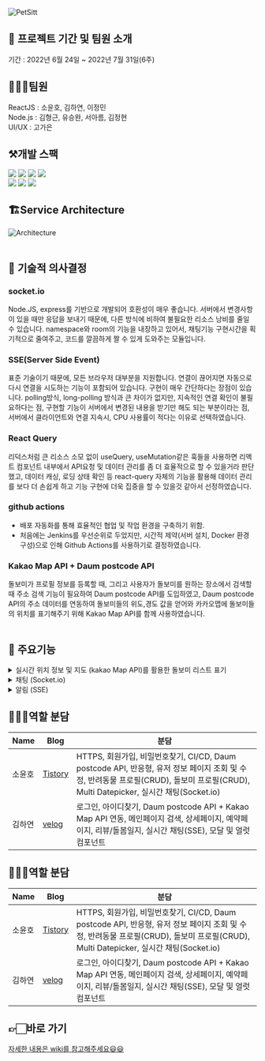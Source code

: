![PetSitt](https://user-images.githubusercontent.com/30254570/181733324-25c5ba55-b010-49d3-9627-65df39ac523f.png)

## 📌 프로젝트 기간 및 팀원 소개
기간 : 2022년 6월 24일 ~ 2022년 7월 31일(6주)

## 👨‍👧‍👧팀원
ReactJS : 소윤호, 김하연, 이정민\
Node.js : 김형근, 유승완, 서아름, 김정현\
UI/UX : 고가은

## ⚒️개발 스팩
![](https://img.shields.io/badge/HTML5-E34F26?style=for-the-badge&logo=HTML5&logoColor=white)
![](https://img.shields.io/badge/styledComponents-db7093?style=for-the-badge&logo=styled-components&logoColor=white)
![](https://img.shields.io/badge/REACT-0A395B?style=for-the-badge&logo=REACT&logoColor=white)
![](https://img.shields.io/badge/Javascript-F7DF1E?style=for-the-badge&logo=JavaScript&logoColor=black)\
![](https://img.shields.io/badge/AXIOS-671ddf?style=for-the-badge&logo=AXIOS&logoColor=black)
![](https://img.shields.io/badge/reactquery-ff4154?style=for-the-badge&logo=reactquery&logoColor=black)
![](https://img.shields.io/badge/Socket.io-000000?style=for-the-badge&logo=Socket.io&logoColor=white)

## 🏗Service Architecture
![Architecture](https://user-images.githubusercontent.com/30254570/182975305-d5c93633-af7c-48a4-9a38-f170f5afb4ef.png)
<br/>
<br/>
## 🔧 기술적 의사결정
### socket.io
Node.JS, express를 기반으로 개발되어 호환성이 매우 좋습니다. 서버에서 변경사항이 있을 때만 응답을 보내기 때문에, 다른 방식에 비하여 불필요한 리소스 낭비를 줄일 수 있습니다. namespace와 room의 기능을 내장하고 있어서, 채팅기능 구현시간을 획기적으로 줄여주고, 코드를 깔끔하게 짤 수 있게 도와주는 모듈입니다.
### SSE(Server Side Event)
표준 기술이기 때문에, 모든 브라우저 대부분을 지원합니다. 연결이 끊어지면 자동으로 다시 연결을 시도하는 기능이 포함되어 있습니다. 구현이 매우 간단하다는 장점이 있습니다.
polling방식, long-polling 방식과 큰 차이가 없지만, 지속적인 연결 확인이 불필요하다는 점, 구현할 기능이 서버에서 변경된 내용을 받기만 해도 되는 부분이라는 점,
서버에서 클라이언트와 연결 지속시, CPU 사용률이 적다는 이유로 선택하였습니다.
### React Query
리덕스처럼 큰 리소스 소모 없이 useQuery, useMutation같은 훅들을 사용하면 리액트 컴포넌트 내부에서 API요청 및 데이터 관리를 좀 더 효율적으로 할 수 있을거라 판단했고, 데이터 캐싱, 로딩 상태 확인 등 react-query 자체의 기능을 활용해 데이터 관리를 보다 더 손쉽게 하고 기능 구현에 더욱 집중을 할 수 있을것 같아서 선정하였습니다.
### github actions
- 배포 자동화를 통해 효율적인 협업 및 작업 환경을 구축하기 위함.
- 처음에는 Jenkins를 우선순위로 두었지만, 시간적 제약(서버 설치, Docker 환경 구성)으로 인해 Github Actions를 사용하기로 결정하였습니다.
### Kakao Map API + Daum postcode API
돌보미가 프로필 정보를 등록할 때, 그리고 사용자가 돌보미를 원하는 장소에서 검색할 때 주소 검색 기능이 필요하여 Daum postcode API를 도입하였고, Daum postcode API의 주소 데이터를 연동하여 돌보미들의 위도,경도 값을 얻어와 카카오맵에 돌보미들의 위치를 표기해주기 위해 Kakao Map API를 함께 사용하였습니다.
<br/>
<br/>
## 🔎 주요기능
<details>
<summary>실시간 위치 정보 및 지도 (kakao Map API)를 활용한 돌보미 리스트 표기</summary>
<div markdown="1">
  <ul>
    <li>펫싯에 접속한 사용자의 실시간 위치 정보를 얻어와 근처의 돌보미 리스트를 보여줌</li>
    <li>혹은 사용자가 검색한 주소 기준으로 가까운 곳에 위치한 돌보미 리스트 확인 가능</li>
    <li>카카오 맵에서 돌보미 마커 선택 시, 해당 돌보미의 이름과 평점을 간단히 보여주고 돌보미 정보 카드를 클릭할 경우 해당 돌보미의 상세 페이지로 이동</li>
  </ul>
  <img width="700" src="https://user-images.githubusercontent.com/30254570/182987583-cf548b46-01ee-4c6f-bb39-6b42afb10a17.png"/>
</div>
</details>

<details>
<summary>채팅 (Socket.io)</summary>
<div markdown="1">
  <ul>
    <li>각 시터에 해당된 채팅방 생성</li>
    <li>채팅창 상단에 위치 시, 새로운 채팅메세지를 스크롤다운 없이 확인가능</li>
  </ul>
  <img width="700" src="https://user-images.githubusercontent.com/47635373/182986632-01005204-13c9-4d08-9a47-c5fb893bd445.png"/>
</div>
</details>

<details>
<summary>알림 (SSE)</summary>
<div markdown="1">
  <ul>
    <li>채팅방에 접속해있지 않거나, 새로 사이트에 로그인 했을 경우 새로운 알림 아이콘 표시</li>
    <li>로그인 중 새로운 메시지를 전송받았을 경우</li>
    <li>펫싯 사이트에 접속해있지 않다가 다시 로그인 했을 때 새로운 메세지가 있는 경우</li>
  </ul>
  <img width="700" src="https://user-images.githubusercontent.com/47635373/182986635-7805791f-c59b-4eb8-8a84-b6790fee59da.png"/>
</div>
</details>

## 🧑🏻‍💻역할 분담
| Name | Blog | 분담 |
|------------|------------|------------|
|소윤호|[Tistory](https://triplexlab.tistory.com/)|HTTPS, 회원가입, 비밀번호찾기, CI/CD, Daum postcode API, 반응형, 유저 정보 페이지 조회 및 수정, 반려동물 프로필(CRUD), 돌보미 프로필(CRUD), Multi Datepicker, 실시간 채팅(Socket.io)|
|김하연|[velog](https://velog.io/@hayeooooon/)|로그인, 아이디찾기, Daum postcode API + Kakao Map API 연동, 메인페이지 검색, 상세페이지, 예약페이지, 리뷰/돌봄일지, 실시간 채팅(SSE), 모달 및 얼럿 컴포넌트|

## 🧑🏻‍💻역할 분담
| Name | Blog | 분담 |
|------------|------------|------------|
|소윤호|[Tistory](https://triplexlab.tistory.com/)|HTTPS, 회원가입, 비밀번호찾기, CI/CD, Daum postcode API, 반응형, 유저 정보 페이지 조회 및 수정, 반려동물 프로필(CRUD), 돌보미 프로필(CRUD), Multi Datepicker, 실시간 채팅(Socket.io)|
|김하연|[velog](https://velog.io/@hayeooooon/)|로그인, 아이디찾기, Daum postcode API + Kakao Map API 연동, 메인페이지 검색, 상세페이지, 예약페이지, 리뷰/돌봄일지, 실시간 채팅(SSE), 모달 및 얼럿 컴포넌트|

## 👉🏻바로 가기
[자세한 내용은 wiki를 참고해주세요😃😃](https://github.com/PetSitt/petsitt_frontend/wiki)
